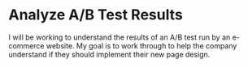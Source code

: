 # Analyze A/B Test Results
I will be working to understand the results of an A/B test run by an e-commerce website. My goal is to work through to help the company understand if they should implement their new page design.
